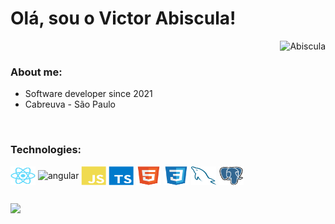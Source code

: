 <h1>Olá, sou o Victor Abiscula!</h1>

 <p align="right"> <img src="https://komarev.com/ghpvc/?username=Abiscula&label=Profile%20views&color=877657&style=flat" alt="Abiscula" /></p>

<h3>About me:</h3>
<ul>
 <li>Software developer since 2021</li>
 <li>Cabreuva - São Paulo</li>
</ul>


<div style="display: inline_block"><br>
  <h3>Technologies:</h3>
  <img align="center" alt="Abiscula-ReactJS" width="40" height="30" src="https://raw.githubusercontent.com/devicons/devicon/master/icons/react/react-original.svg">
  <img align="center" src="https://angular.io/assets/images/logos/angular/angular.svg" alt="angular" width="40" height="40" >
  <img align="center" alt="Abiscula-JS" height="30" width="40" src="https://raw.githubusercontent.com/devicons/devicon/master/icons/javascript/javascript-plain.svg">
  <img align="center" alt="Abiscula-TS" height="30" width="40" src="https://raw.githubusercontent.com/devicons/devicon/master/icons/typescript/typescript-plain.svg">
  <img align="center" alt="Abiscula-HTML" height="30" width="40" src="https://raw.githubusercontent.com/devicons/devicon/master/icons/html5/html5-original.svg">
  <img align="center" alt="Abiscula-CSS" height="30" width="40" src="https://raw.githubusercontent.com/devicons/devicon/master/icons/css3/css3-original.svg">
  <img align="center" alt="Abiscula-MYSQL" height="30" width="40" src="https://raw.githubusercontent.com/devicons/devicon/master/icons/mysql/mysql-original.svg">
  <img align="center" alt="Abiscula-PSQL" height="30" width="40" src="https://raw.githubusercontent.com/devicons/devicon/master/icons/postgresql/postgresql-original.svg">
</div>

  
  ## 
 
<div> 
    <a href="https://www.linkedin.com/in/abiscula/" target="_blank"><img src="https://img.shields.io/badge/-LinkedIn-%230077B5?style=for-the-badge&logo=linkedin&logoColor=white" target="_blank"></a> 
</div>
